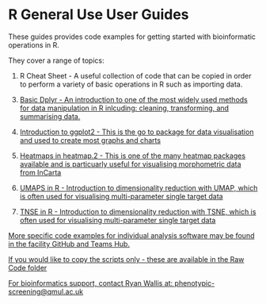 # R General Use User Guides

These guides provides code examples for getting started with bioinformatic operations in R. 

They cover a range of topics:

1. R Cheat Sheet - A useful collection of code that can be copied in order to perform a variety of basic operations in R such as importing data.
<a href="/1_R-Scripts---Basic-Code-Cheat-Sheet.html"/>

3. Basic Dplyr - An introduction to one of the most widely used methods for data manipulation in R inlcuding: cleaning, transforming, and summarising data.

4. Introduction to ggplot2 - This is the go to package for data visualisation and used to create most graphs and charts

5. Heatmaps in heatmap.2 - This is one of the many heatmap packages available and is particuarly useful for visualising morphometric data from InCarta

6. UMAPS in R - Introduction to dimensionality reduction with UMAP, which is often used for visualising multi-parameter single target data

7. TNSE in R - Introduction to dimensionality reduction with TSNE, which is often used for visualising multi-parameter single target data

More specific code examples for individual analysis software may be found in the facility GitHub and Teams Hub. 

If you would like to copy the scripts only - these are available in the Raw Code folder 

For bioinformatics support, contact Ryan Wallis at: phenotypic-screening@qmul.ac.uk
